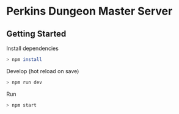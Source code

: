 # Perkins Dungeon Master Server

## Getting Started

Install dependencies

```bash
> npm install
```

Develop (hot reload on save)

```bash
> npm run dev
```

Run

```bash
> npm start
```
